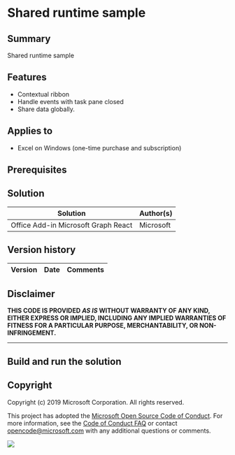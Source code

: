 # Shared runtime sample 

## Summary

Shared runtime sample

## Features

- Contextual ribbon
- Handle events with task pane closed
- Share data globally.

## Applies to

-  Excel on Windows (one-time purchase and subscription)

## Prerequisites


## Solution

Solution | Author(s)
---------|----------
Office Add-in Microsoft Graph React | Microsoft

## Version history

Version  | Date | Comments
---------| -----| --------

## Disclaimer

**THIS CODE IS PROVIDED *AS IS* WITHOUT WARRANTY OF ANY KIND, EITHER EXPRESS OR IMPLIED, INCLUDING ANY IMPLIED WARRANTIES OF FITNESS FOR A PARTICULAR PURPOSE, MERCHANTABILITY, OR NON-INFRINGEMENT.**

----------

## Build and run the solution


## Copyright

Copyright (c) 2019 Microsoft Corporation. All rights reserved.

This project has adopted the [Microsoft Open Source Code of Conduct](https://opensource.microsoft.com/codeofconduct/). For more information, see the [Code of Conduct FAQ](https://opensource.microsoft.com/codeofconduct/faq/) or contact [opencode@microsoft.com](mailto:opencode@microsoft.com) with any additional questions or comments.

<img src="https://telemetry.sharepointpnp.com/officedev/samples/readme-template" />
